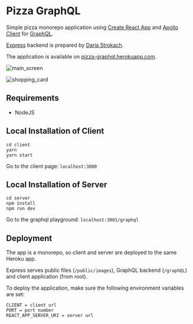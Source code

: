 # Pizza GraphQL

Simple pizza monorepo application using [Create React App](https://facebook.github.io/create-react-app/) and [Apollo Client](https://www.apollographql.com/docs/react/) for [GraphQL](https://graphql.org/).

[Express](https://expressjs.com) backend is prepared by [Daria Strokach](https://github.com/scarletcamomile/pizza-graphql-backend).

The application is available on [pizza-graphql.herokuapp.com](https://pizza-graphql.herokuapp.com/).

![main_screen](https://user-images.githubusercontent.com/26469650/141659346-7c278b1a-3f75-4fb2-b077-489d4f749367.png)

![shopping_card](https://user-images.githubusercontent.com/26469650/141659363-f281db12-eb02-4dbe-a93e-b4fb1caf5b18.png)

## Requirements

- NodeJS

## Local Installation of Client

```
cd client
yarn
yarn start
```

Go to the client page: `localhost:3000`

## Local Installation of Server

```
cd server
npm install
npm run dev
```

Go to the graphql playground: `localhost:3001/graphql`

## Deployment

The app is a monorepo, so client and server are deployed to the same Heroku app.

Express serves public files (`/public/images`), GraphQL backend (`/graphQL`) and client application (from root).

To deploy the application, make sure the following environment variables are set:

```
CLIENT = client url
PORT = port number
REACT_APP_SERVER_URI = server url
```

